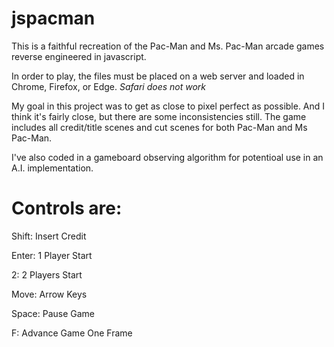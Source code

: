 # jspacman
This is a faithful recreation of the Pac-Man and Ms. Pac-Man arcade games reverse engineered in javascript.

In order to play, the files must be placed on a web server and loaded in Chrome, Firefox, or Edge. *Safari does not work*

My goal in this project was to get as close to pixel perfect as possible. And I think it's fairly close, but there are some inconsistencies still. The game includes all credit/title scenes and cut scenes for both Pac-Man and Ms Pac-Man.

I've also coded in a gameboard observing algorithm for potentioal use in an A.I. implementation.

Controls are:
======================
Shift: Insert Credit

Enter: 1 Player Start

2: 2 Players Start

Move: Arrow Keys


Space: Pause Game

F: Advance Game One Frame
